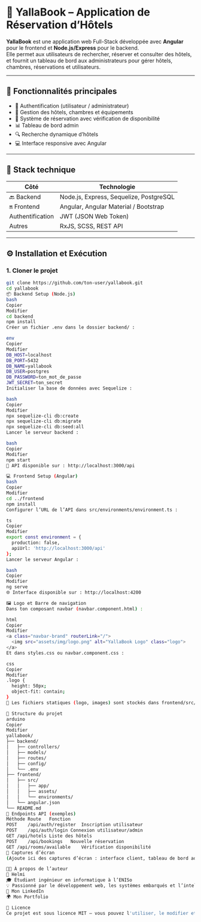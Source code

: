 # 🏨 YallaBook – Application de Réservation d’Hôtels

**YallaBook** est une application web Full-Stack développée avec **Angular** pour le frontend et **Node.js/Express** pour le backend.  
Elle permet aux utilisateurs de rechercher, réserver et consulter des hôtels, et fournit un tableau de bord aux administrateurs pour gérer hôtels, chambres, réservations et utilisateurs.

---

## 🚀 Fonctionnalités principales

- 👤 Authentification (utilisateur / administrateur)
- 🏨 Gestion des hôtels, chambres et équipements
- 📅 Système de réservation avec vérification de disponibilité
- 📊 Tableau de bord admin
- 🔍 Recherche dynamique d’hôtels
- 💻 Interface responsive avec Angular

---

## 🧰 Stack technique

| Côté | Technologie |
|------|-------------|
| 🔙 Backend | Node.js, Express, Sequelize, PostgreSQL |
| 🔛 Frontend | Angular, Angular Material / Bootstrap |
| Authentification | JWT (JSON Web Token) |
| Autres | RxJS, SCSS, REST API |

---

## ⚙️ Installation et Exécution

### 1. Cloner le projet

```bash
git clone https://github.com/ton-user/yallabook.git
cd yallabook
📦 Backend Setup (Node.js)
bash
Copier
Modifier
cd backend
npm install
Créer un fichier .env dans le dossier backend/ :

env
Copier
Modifier
DB_HOST=localhost
DB_PORT=5432
DB_NAME=yallabook
DB_USER=postgres
DB_PASSWORD=ton_mot_de_passe
JWT_SECRET=ton_secret
Initialiser la base de données avec Sequelize :

bash
Copier
Modifier
npx sequelize-cli db:create
npx sequelize-cli db:migrate
npx sequelize-cli db:seed:all
Lancer le serveur backend :

bash
Copier
Modifier
npm start
🔗 API disponible sur : http://localhost:3000/api

💻 Frontend Setup (Angular)
bash
Copier
Modifier
cd ../frontend
npm install
Configurer l’URL de l’API dans src/environments/environment.ts :

ts
Copier
Modifier
export const environment = {
  production: false,
  apiUrl: 'http://localhost:3000/api'
};
Lancer le serveur Angular :

bash
Copier
Modifier
ng serve
🌐 Interface disponible sur : http://localhost:4200

🖼️ Logo et Barre de navigation
Dans ton composant navbar (navbar.component.html) :

html
Copier
Modifier
<a class="navbar-brand" routerLink="/">
  <img src="assets/img/logo.png" alt="YallaBook Logo" class="logo">
</a>
Et dans styles.css ou navbar.component.css :

css
Copier
Modifier
.logo {
  height: 50px;
  object-fit: contain;
}
📝 Les fichiers statiques (logo, images) sont stockés dans frontend/src/assets/img.

📂 Structure du projet
arduino
Copier
Modifier
yallabook/
├── backend/
│   ├── controllers/
│   ├── models/
│   ├── routes/
│   ├── config/
│   └── .env
├── frontend/
│   ├── src/
│   │   ├── app/
│   │   ├── assets/
│   │   └── environments/
│   └── angular.json
└── README.md
🔐 Endpoints API (exemples)
Méthode	Route	Fonction
POST	/api/auth/register	Inscription utilisateur
POST	/api/auth/login	Connexion utilisateur/admin
GET	/api/hotels	Liste des hôtels
POST	/api/bookings	Nouvelle réservation
GET	/api/rooms/available	Vérification disponibilité
📸 Captures d’écran
(Ajoute ici des captures d’écran : interface client, tableau de bord admin, formulaire de réservation, etc.)

🧑‍💻 À propos de l’auteur
👤 Helmi
🎓 Étudiant ingénieur en informatique à l’ENISo
💡 Passionné par le développement web, les systèmes embarqués et l’intelligence artificielle
🔗 Mon LinkedIn
🌍 Mon Portfolio

📄 Licence
Ce projet est sous licence MIT – vous pouvez l'utiliser, le modifier et le partager à des fins éducatives et non commerciales.

